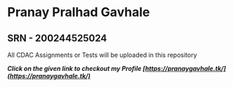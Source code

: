 # Pranay Pralhad Gavhale

## SRN - 200244525024

All CDAC Assignments or Tests will  be uploaded in this repository

***Click on the given link to checkout my Profile [https://pranaygavhale.tk/](https://pranaygavhale.tk/)***
